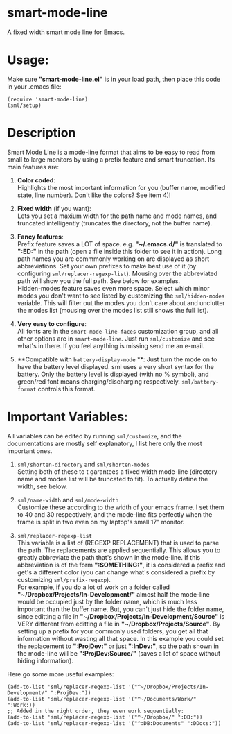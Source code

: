 smart-mode-line
===============

A fixed width smart mode line for Emacs.

Usage:
===
Make sure **"smart-mode-line.el"** is in your load path, then place
this code in your .emacs file:

    (require 'smart-mode-line)
    (sml/setup)

Description
===
Smart Mode Line is a mode-line format that aims to be easy to
read from small to large monitors by using a prefix feature and
smart truncation. Its main features are:

 1. **Color coded**:  
    Highlights the most important information for you
    (buffer name, modified state, line number). Don't
    like the colors? See item 4)!

 2. **Fixed width** (if you want):  
    Lets you set a maxium width for the path name and mode
    names, and truncated intelligently (truncates the
    directory, not the buffer name).

 3. **Fancy features**:  
    Prefix feature saves a LOT of space. e.g. **"~/.emacs.d/"**
    is translated to **":ED:"** in the path (open a file inside
    this folder to see it in action). Long path names you
    are commmonly working on are displayed as short
    abbreviations. Set your own prefixes to make best use
    of it (by configuring `sml/replacer-regexp-list`). Mousing
    over the abbreviated path will show you the full
    path. See below for examples.  	
    Hidden-modes feature saves even more space. Select
    which minor modes you don't want to see listed by
    customizing the `sml/hidden-modes` variable. This will
    filter out the modes you don't care about and unclutter
    the modes list (mousing over the modes list still shows
    the full list).

 4. **Very easy to configure**:  
    All fonts are in the `smart-mode-line-faces`
    customization group, and all other options are in
    `smart-mode-line`. Just run `sml/customize` and see
    what's in there. If you feel anything is missing send me
    an e-mail.
	
 5. **Compatible with `battery-display-mode` **:
	Just turn the mode on to have the battery level
	displayed. sml uses a very short syntax for the
	battery. Only the battery level is displayed (with no %
	symbol), and green/red font means charging/discharging
	respectively. `sml/battery-format` controls this format.

Important Variables:
===
All variables can be edited by running `sml/customize`, and the
documentations are mostly self explanatory, I list here only the
most important ones.

 1. `sml/shorten-directory` and `sml/shorten-modes`  
  Setting both of these to t garantees a fixed width mode-line
  (directory name and modes list will be truncated to fit). To
  actually define the width, see below.

 2. `sml/name-width` and `sml/mode-width`  
  Customize these according to the width of your emacs
  frame. I set them to 40 and 30 respectively, and the
  mode-line fits perfectly when the frame is split in two even
  on my laptop's small 17" monitor.

 3. `sml/replacer-regexp-list`  
  This variable is a list of (REGEXP REPLACEMENT) that is used
  to parse the path. The replacements are applied
  sequentially. This allows you to greatly abbreviate the path
  that's shown in the mode-line. If this abbreviation is of
  the form **":SOMETHING:"**, it is considered a prefix and get's
  a different color (you can change what's considered a prefix
  by customizing `sml/prefix-regexp`).  
  For example, if you do a lot of work on a folder called
  **"~/Dropbox/Projects/In-Development/"** almost half the
  mode-line would be occupied just by the folder name, which
  is much less important than the buffer name. But, you can't
  just hide the folder name, since editting a file in
  **"~/Dropbox/Projects/In-Development/Source"** is VERY different
  from editting a file in **"~/Dropbox/Projects/Source"**. By
  setting up a prefix for your commonly used folders, you get
  all that information without wasting all that space. In this
  example you could set the replacement to **":ProjDev:"** or just
  **":InDev:"**, so the path shown in the mode-line will be
  **":ProjDev:Source/"** (saves a lot of space without hiding
  information).  

Here go some more useful examples:
  
    (add-to-list 'sml/replacer-regexp-list '("^~/Dropbox/Projects/In-Development/" ":ProjDev:"))
    (add-to-list 'sml/replacer-regexp-list '("^~/Documents/Work/" ":Work:))
    ;; Added in the right order, they even work sequentially:
    (add-to-list 'sml/replacer-regexp-list '("^~/Dropbox/" ":DB:"))
    (add-to-list 'sml/replacer-regexp-list '("^:DB:Documents" ":DDocs:")) 
